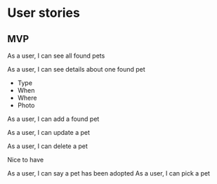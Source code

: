 # User stories

## MVP

As a user, I can see all found pets

As a user, I can see details about one found pet
  - Type
  - When
  - Where
  - Photo

As a user, I can add a found pet



As a user, I can update a pet

As a user, I can delete a pet


Nice to have

As a user, I can say a pet has been adopted
As a user, I can pick a pet

